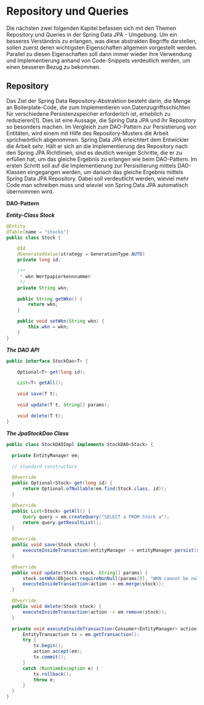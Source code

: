 # Repository und Queries

Die nächsten zwei folgenden Kapitel befassen sich mit den Themen Repository und Queries in der Spring Data JPA - Umgebung. Um ein besseres Verständnis zu erlangen, was diese abstrakten Begriffe darstellen, sollen zuerst deren wichtigsten Eigenschaften allgemein vorgestellt werden. Parallel zu diesen Eigenschaften soll dann immer wieder ihre Verwendung und Implementierung anhand von Code-Snippets verdeutlich werden, um einen besseren Bezug zu bekommen.


## Repository

Das Ziel der Spring Data Repository-Abstraktion besteht darin, die Menge an Boilerplate-Code, die zum Implementieren von Datenzugriffsschichten für verschiedene Persistenzspeicher erforderlich ist, erheblich zu reduzieren[1]. Dies ist eine Aussage, die Spring Data JPA und ihr Repository so besonders machen. Im Vergleich zum DAO-Pattern zur Persistierung von Entitäten, wird einem mit Hilfe des Repository-Musters die Arbeit sprichwörtlich abgenommen. Spring Data JPA erleichtert dem Entwickler die Arbeit sehr. Hält er sich an die Implementierung des Repository nach den Spring JPA Richtlinien, sind es deutlich weniger Schritte, die er zu erfüllen hat, um das gleiche Ergebnis zu erlangen wie beim DAO-Pattern.
Im ersten Schritt soll auf die Implementierung zur Persisitierung mittels DAO-Klassen eingegangen werden, um danach das gleiche Ergebnis mittels Spring Data JPA Repository. Dabei soll verdeutlicht werden, wieviel mehr Code man schreiben muss und wieviel von Spring Data JPA automatisch übernommen wird.


  **DAO-Pattern**

  ***Entity-Class Stock***

```Java
@Entity
@Table(name = "stocks")
public class Stock {

    @Id
    @GeneratedValue(strategy = GenerationType.AUTO)
    private long id;

    /**
     * wkn Wertpapierkennnummer
     */
	private String wkn;

	public String getWkn() {
		return wkn;
	}

	public void setWkn(String wkn) {
		this.wkn = wkn;
	}
}
  ```

  ***The DAO API***
  ```Java
  public interface StockDao<T> {

      Optional<T> get(long id);

      List<T> getAll();

      void save(T t);

      void update(T t, String[] params);

      void delete(T t);
  }
  ```
  ***The JpaStockDao Class***
  ```Java
  public class StockDAOImpl implements StockDAO<Stock> {

    private EntityManager em;

    // standard constructors

    @Override
    public Optional<Stock> get(long id) {
        return Optional.ofNullable(em.find(Stock.class, id));
    }

    @Override
    public List<Stock> getAll() {
        Query query = em.createQuery("SELECT a FROM Stock a");
        return query.getResultList();
    }

    @Override
    public void save(Stock stock) {
        executeInsideTransaction(entityManager -> entityManager.persist(stock));
    }

    @Override
    public void update(Stock stock, String[] params) {
        stock.setWkn(Objects.requireNonNull(params[0], "WKN cannot be null"));
        executeInsideTransaction(action -> em.merge(stock));
    }

    @Override
    public void delete(Stock stock) {
        executeInsideTransaction(action -> em.remove(stock));
    }

    private void executeInsideTransaction(Consumer<EntityManager> action) {
        EntityTransaction tx = em.getTransaction();
        try {
            tx.begin();
            action.accept(em);
            tx.commit();
        }
        catch (RuntimeException e) {
            tx.rollback();
            throw e;
        }
    }
}

  ```
